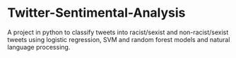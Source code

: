 # Twitter-Sentimental-Analysis
A project in python to classify tweets into racist/sexist and non-racist/sexist tweets using logistic regression, SVM and random forest models and natural language processing. 

